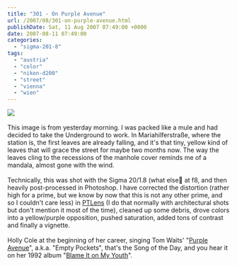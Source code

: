 ```yaml
---
title: "301 - On Purple Avenue"
url: /2007/08/301-on-purple-avenue.html
publishDate: Sat, 11 Aug 2007 07:49:00 +0000
date: 2007-08-11 07:49:00
categories: 
  - "sigma-201-8"
tags: 
  - "austria"
  - "color"
  - "nikon-d200"
  - "street"
  - "vienna"
  - "wien"
---
```

<a href="https://d25zfm9zpd7gm5.cloudfront.net/1200x1200/2007/20070810_073654_ps.jpg"><img src="https://d25zfm9zpd7gm5.cloudfront.net/0600x0600/2007/20070810_073654_ps.jpg"/></a><br/><br/>This image is from yesterday morning. I was packed like a mule and had decided to take the Underground to work. In Mariahilferstraße, where the station is, the first leaves are already falling, and it's that tiny, yellow kind of leaves that will grace the street for maybe two months now. The way the leaves cling to the recessions of the manhole cover reminds me of a mandala, almost gone with the wind.<br/><br/>Technically, this was shot with the Sigma 20/1.8 (what else🙂 at f8, and then heavily post-processed in Photoshop. I have corrected the distortion (rather high for a prime, but we know by now that this is not any other prime, and so I couldn't care less) in <a href="http://epaperpress.com/ptlens/" target="_blank">PTLens</a> (I do that normally with architectural shots but don't mention it most of the time), cleaned up some debris, drove colors into a yellow/purple opposition, pushed saturation, added tons of contrast and finally a vignette.<br/><br/>Holly Cole at the beginning of her career, singing Tom Waits' "<a href="http://www.ripcat.free-online.co.uk/waitshtml/purpleavenuelyrics.htm" target="_blank">Purple Avenue</a>", a.k.a. "Empty Pockets", that's  the Song of the Day, and you hear it on her 1992 album "<a href="http://www.amazon.com/Blame-Youth-Holly-Cole-Trio/dp/B000002UZE" target="_blank">Blame It on My Youth</a>".

